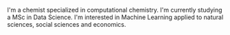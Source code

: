 I'm a chemist specialized in computational chemistry. I'm currently studying a MSc in Data Science. 
I'm interested in Machine Learning applied to natural sciences, social sciences and economics.


<!---
principioincertidumbre/principioincertidumbre is a ✨ special ✨ repository because its `README.md` (this file) appears on your GitHub profile.
You can click the Preview link to take a look at your changes.
--->
